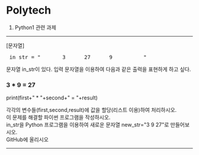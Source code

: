 # Polytech

1. Python1 관련 과제
<hr/>
[문자열] 
  <pre> in_str = "       3      27      9          "  </pre>
  
  문자열 in_str이 있다. 입력 문자열을 이용하여 다음과 같은 출력을 표현하게 하고 싶다.
  ### 3 * 9 = 27
  print(first+" * "+second+" = "+result)
  
 각각의 변수들(first,second,result)에 값을 할당(리스트 이용)하여 처리하시오.<br>
 이 문제를 해결할 파이썬 프로그램을 작성하시오.<br>
 in_str을 Python 프로그램을 이용하여 새로운 문자열 new_str="3 9 27"로 만들어보시오.<br>
 GitHub에 올리시오
<hr/>
